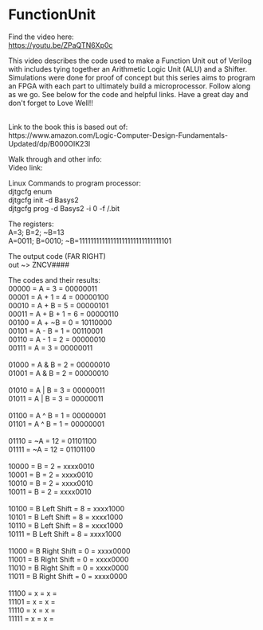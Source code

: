 # FunctionUnit
Find the video here:</br>
https://youtu.be/ZPaQTN6Xp0c</br>
</p>
This video describes the code used to make a Function Unit out of Verilog with includes tying together an Arithmetic Logic Unit (ALU) and a Shifter. Simulations were done for proof of concept but this series aims to program an FPGA with each part to ultimately build a microprocessor. Follow along as we go. See below for the code and helpful links. Have a great day and don't forget to Love Well!!</p>
</br>
Link to the book this is based out of:</br>
https://www.amazon.com/Logic-Computer-Design-Fundamentals-Updated/dp/B000OIK23I</p>



Walk through and other info:</br>
Video link:</br>
</p>
Linux Commands to program processor:</br>
djtgcfg enum</br>
djtgcfg init -d Basys2</br>
djtgcfg prog -d Basys2 -i 0 -f /<YOUR/FILE/PATH>.bit</br>
</p>
The registers:</br>
A=3; B=2; ~B=13</br>
A=0011; B=0010; ~B=11111111111111111111111111111101  </br>
</p>
The output code (FAR RIGHT)</br>
out ~> ZNCV####</br>
</p>
The codes and their results:</br>
00000 = 	A		= 3  = 00000011</br>
00001 = 	A + 1		= 4  = 00000100</br>
00010 = 	A + B		= 5  = 00000101</br>
00011 = 	A + B + 1	= 6  = 00000110</br>
00100 = 	A + ~B		= 0  = 10110000</br>
00101 = 	A - B		= 1  = 00110001</br>
00110 = 	A - 1		= 2  = 00000010</br>
00111 = 	A		= 3  = 00000011</br>
</br>
01000 = 	A & B		= 2  = 00000010</br>
01001 = 	A & B		= 2  = 00000010</br>
</br>
01010 = 	A | B		= 3  = 00000011</br>
01011 = 	A | B		= 3  = 00000011</br>
</br>
01100 = 	A ^ B		= 1  = 00000001</br>
01101 = 	A ^ B		= 1  = 00000001</br>
</br>
01110 = 	~A		= 12 = 01101100</br>
01111 = 	~A		= 12 = 01101100</br>
</br>
10000 = 	B		= 2  = xxxx0010</br>
10001 = 	B		= 2  = xxxx0010</br>
10010 = 	B		= 2  = xxxx0010</br>
10011 = 	B		= 2  = xxxx0010</br>
</br>
10100 = 	B Left Shift	= 8  = xxxx1000</br>
10101 = 	B Left Shift	= 8  = xxxx1000</br>
10110 = 	B Left Shift	= 8  = xxxx1000</br>
10111 = 	B Left Shift	= 8  = xxxx1000</br>
</br>
11000 = 	B Right Shift	= 0  = xxxx0000</br>
11001 = 	B Right Shift	= 0  = xxxx0000</br>
11010 = 	B Right Shift	= 0  = xxxx0000</br>
11011 = 	B Right Shift	= 0  = xxxx0000</br>
</br>
11100 = 	x		= x  =</br>
11101 = 	x		= x  =</br>
11110 = 	x		= x  =</br>
11111 = 	x		= x  =</br>
